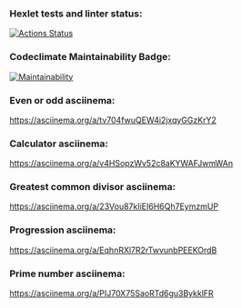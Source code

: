 ### Hexlet tests and linter status:
[![Actions Status](https://github.com/raeemu/frontend-project-44/actions/workflows/hexlet-check.yml/badge.svg)](https://github.com/raeemu/frontend-project-44/actions)

### Codeclimate Maintainability Badge:
[![Maintainability](https://api.codeclimate.com/v1/badges/6d88909059c54b27396c/maintainability)](https://codeclimate.com/github/raeemu/frontend-project-44/maintainability)

### Even or odd asciinema:
https://asciinema.org/a/tv704fwuQEW4i2jxqyGGzKrY2

### Calculator asciinema: 
https://asciinema.org/a/v4HSopzWv52c8aKYWAFJwmWAn

### Greatest common divisor asciinema: 
https://asciinema.org/a/23Vou87kIiEI6H6Qh7EymzmUP

### Progression asciinema:
https://asciinema.org/a/EqhnRXl7R2rTwvunbPEEKOrdB 

### Prime number asciinema:
https://asciinema.org/a/PIJ70X75SaoRTd6gu3BykklFR